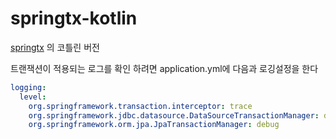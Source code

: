 # springtx-kotlin
[springtx](https://github.com/lds2292/springtx) 의 코틀린 버전

트랜잭션이 적용되는 로그를 확인 하려면 application.yml에 다음과 로깅설정을 한다
```yaml
logging:
  level:
    org.springframework.transaction.interceptor: trace
    org.springframework.jdbc.datasource.DataSourceTransactionManager: debug
    org.springframework.orm.jpa.JpaTransactionManager: debug
```
